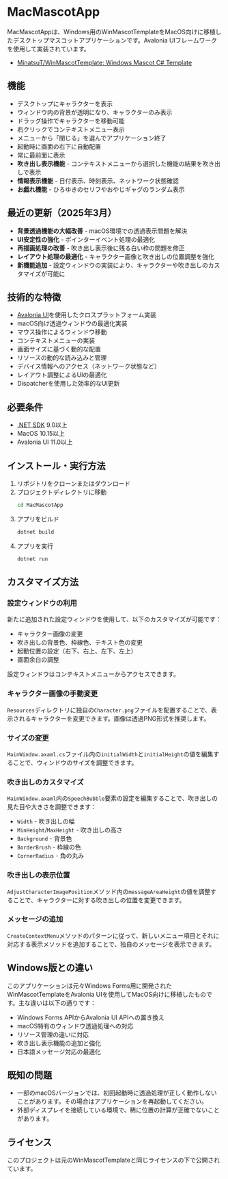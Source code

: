 # MacMascotApp

MacMascotAppは、Windows用のWinMascotTemplateをMacOS向けに移植したデスクトップマスコットアプリケーションです。Avalonia UIフレームワークを使用して実装されています。

- [MinatsuT/WinMascotTemplate: Windows Mascot C# Template](https://github.com/MinatsuT/WinMascotTemplate)

## 機能

- デスクトップにキャラクターを表示
- ウィンドウ内の背景が透明になり、キャラクターのみ表示
- ドラッグ操作でキャラクターを移動可能
- 右クリックでコンテキストメニュー表示
- メニューから「閉じる」を選んでアプリケーション終了
- 起動時に画面の右下に自動配置
- 常に最前面に表示
- **吹き出し表示機能** - コンテキストメニューから選択した機能の結果を吹き出しで表示
- **情報表示機能** - 日付表示、時刻表示、ネットワーク状態確認
- **お戯れ機能** - ひろゆきのセリフやおやじギャグのランダム表示

## 最近の更新（2025年3月）

- **背景透過機能の大幅改善** - macOS環境での透過表示問題を解決
- **UI安定性の強化** - ポインターイベント処理の最適化
- **再描画処理の改善** - 吹き出し表示後に残る白い枠の問題を修正
- **レイアウト処理の最適化** - キャラクター画像と吹き出しの位置調整を強化
- **新機能追加** - 設定ウィンドウの実装により、キャラクターや吹き出しのカスタマイズが可能に

## 技術的な特徴

- [Avalonia UI](https://avaloniaui.net/)を使用したクロスプラットフォーム実装
- macOS向け透過ウィンドウの最適化実装
- マウス操作によるウィンドウ移動
- コンテキストメニューの実装
- 画面サイズに基づく動的な配置
- リソースの動的な読み込みと管理
- デバイス情報へのアクセス（ネットワーク状態など）
- レイアウト調整によるUIの最適化
- Dispatcherを使用した効率的なUI更新

## 必要条件

- [.NET SDK](https://dotnet.microsoft.com/download) 9.0以上
- MacOS 10.15以上
- Avalonia UI 11.0以上

## インストール・実行方法

1. リポジトリをクローンまたはダウンロード
2. プロジェクトディレクトリに移動
   ```bash
   cd MacMascotApp
   ```
3. アプリをビルド
   ```bash
   dotnet build
   ```
4. アプリを実行
   ```bash
   dotnet run
   ```

## カスタマイズ方法

### 設定ウィンドウの利用

新たに追加された設定ウィンドウを使用して、以下のカスタマイズが可能です：
- キャラクター画像の変更
- 吹き出しの背景色、枠線色、テキスト色の変更
- 起動位置の設定（右下、右上、左下、左上）
- 画面余白の調整

設定ウィンドウはコンテキストメニューからアクセスできます。

### キャラクター画像の手動変更

`Resources`ディレクトリに独自の`Character.png`ファイルを配置することで、表示されるキャラクターを変更できます。画像は透過PNG形式を推奨します。

### サイズの変更

`MainWindow.axaml.cs`ファイル内の`initialWidth`と`initialHeight`の値を編集することで、ウィンドウのサイズを調整できます。

### 吹き出しのカスタマイズ

`MainWindow.axaml`内の`SpeechBubble`要素の設定を編集することで、吹き出しの見た目や大きさを調整できます：
- `Width` - 吹き出しの幅
- `MinHeight`/`MaxHeight` - 吹き出しの高さ
- `Background` - 背景色
- `BorderBrush` - 枠線の色
- `CornerRadius` - 角の丸み

### 吹き出しの表示位置

`AdjustCharacterImagePosition`メソッド内の`messageAreaHeight`の値を調整することで、キャラクターに対する吹き出しの位置を変更できます。

### メッセージの追加

`CreateContextMenu`メソッドのパターンに従って、新しいメニュー項目とそれに対応する表示メソッドを追加することで、独自のメッセージを表示できます。

## Windows版との違い

このアプリケーションは元々Windows Forms用に開発されたWinMascotTemplateをAvalonia UIを使用してMacOS向けに移植したものです。主な違いは以下の通りです：

- Windows Forms APIからAvalonia UI APIへの置き換え
- macOS特有のウィンドウ透過処理への対応
- リソース管理の違いに対応
- 吹き出し表示機能の追加と強化
- 日本語メッセージ対応の最適化

## 既知の問題

- 一部のmacOSバージョンでは、初回起動時に透過処理が正しく動作しないことがあります。その場合はアプリケーションを再起動してください。
- 外部ディスプレイを接続している環境で、稀に位置の計算が正確でないことがあります。

## ライセンス

このプロジェクトは元のWinMascotTemplateと同じライセンスの下で公開されています。